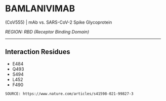 # BAMLANIVIMAB
(CoV555)   |   mAb vs. SARS-CoV-2 Spike Glycoprotein

*REGION: RBD (Receptor Binding Domain)*

---
## Interaction Residues
- E484
- Q493
- S494
- L452
- F490


`SOURCE: https://www.nature.com/articles/s41598-021-99827-3`
